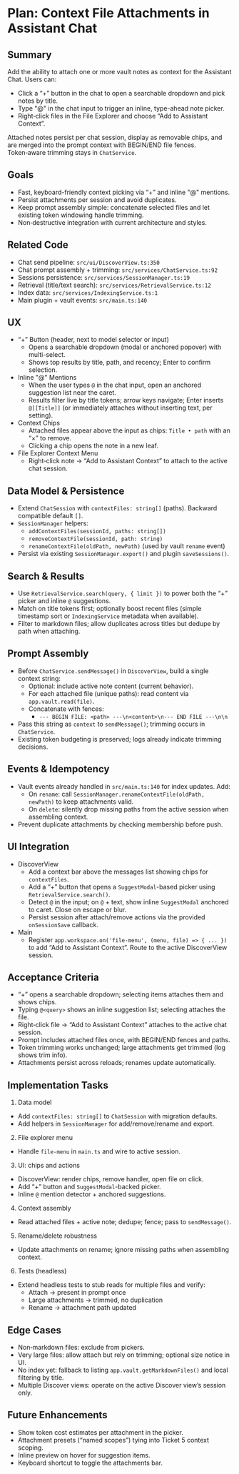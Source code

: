 # Plan: Context File Attachments in Assistant Chat

## Summary
Add the ability to attach one or more vault notes as context for the Assistant Chat. Users can:
- Click a “+” button in the chat to open a searchable dropdown and pick notes by title.
- Type "@" in the chat input to trigger an inline, type-ahead note picker.
- Right‑click files in the File Explorer and choose “Add to Assistant Context”.

Attached notes persist per chat session, display as removable chips, and are merged into the prompt context with BEGIN/END file fences. Token‑aware trimming stays in `ChatService`.


## Goals
- Fast, keyboard-friendly context picking via “+” and inline "@" mentions.
- Persist attachments per session and avoid duplicates.
- Keep prompt assembly simple: concatenate selected files and let existing token windowing handle trimming.
- Non‑destructive integration with current architecture and styles.


## Related Code
- Chat send pipeline: `src/ui/DiscoverView.ts:350`
- Chat prompt assembly + trimming: `src/services/ChatService.ts:92`
- Sessions persistence: `src/services/SessionManager.ts:19`
- Retrieval (title/text search): `src/services/RetrievalService.ts:12`
- Index data: `src/services/IndexingService.ts:1`
- Main plugin + vault events: `src/main.ts:140`


## UX
- “+” Button (header, next to model selector or input)
  - Opens a searchable dropdown (modal or anchored popover) with multi-select.
  - Shows top results by title, path, and recency; Enter to confirm selection.
- Inline "@" Mentions
  - When the user types `@` in the chat input, open an anchored suggestion list near the caret.
  - Results filter live by title tokens; arrow keys navigate; Enter inserts `@[[Title]]` (or immediately attaches without inserting text, per setting).
- Context Chips
  - Attached files appear above the input as chips: `Title • path` with an “×” to remove.
  - Clicking a chip opens the note in a new leaf.
- File Explorer Context Menu
  - Right‑click note → “Add to Assistant Context” to attach to the active chat session.


## Data Model & Persistence
- Extend `ChatSession` with `contextFiles: string[]` (paths). Backward compatible default `[]`.
- `SessionManager` helpers:
  - `addContextFiles(sessionId, paths: string[])`
  - `removeContextFile(sessionId, path: string)`
  - `renameContextFile(oldPath, newPath)` (used by vault `rename` event)
- Persist via existing `SessionManager.export()` and plugin `saveSessions()`.


## Search & Results
- Use `RetrievalService.search(query, { limit })` to power both the “+” picker and inline `@` suggestions.
- Match on title tokens first; optionally boost recent files (simple timestamp sort or `IndexingService` metadata when available).
- Filter to markdown files; allow duplicates across titles but dedupe by path when attaching.


## Prompt Assembly
- Before `ChatService.sendMessage()` in `DiscoverView`, build a single context string:
  - Optional: include active note content (current behavior).
  - For each attached file (unique paths): read content via `app.vault.read(file)`.
  - Concatenate with fences:
    - `--- BEGIN FILE: <path> ---\n<content>\n--- END FILE ---\n\n`
- Pass this string as `context` to `sendMessage()`; trimming occurs in `ChatService`.
- Existing token budgeting is preserved; logs already indicate trimming decisions.


## Events & Idempotency
- Vault events already handled in `src/main.ts:140` for index updates. Add:
  - On `rename`: call `SessionManager.renameContextFile(oldPath, newPath)` to keep attachments valid.
  - On `delete`: silently drop missing paths from the active session when assembling context.
- Prevent duplicate attachments by checking membership before push.


## UI Integration
- DiscoverView
  - Add a context bar above the messages list showing chips for `contextFiles`.
  - Add a “+” button that opens a `SuggestModal`-based picker using `RetrievalService.search()`.
  - Detect `@` in the input; on `@` + text, show inline `SuggestModal` anchored to caret. Close on escape or blur.
  - Persist session after attach/remove actions via the provided `onSessionSave` callback.
- Main
  - Register `app.workspace.on('file-menu', (menu, file) => { ... })` to add “Add to Assistant Context”. Route to the active DiscoverView session.


## Acceptance Criteria
- “+” opens a searchable dropdown; selecting items attaches them and shows chips.
- Typing `@<query>` shows an inline suggestion list; selecting attaches the file.
- Right‑click file → “Add to Assistant Context” attaches to the active chat session.
- Prompt includes attached files once, with BEGIN/END fences and paths.
- Token trimming works unchanged; large attachments get trimmed (log shows trim info).
- Attachments persist across reloads; renames update automatically.


## Implementation Tasks
1) Data model
- Add `contextFiles: string[]` to `ChatSession` with migration defaults.
- Add helpers in `SessionManager` for add/remove/rename and export.

2) File explorer menu
- Handle `file-menu` in `main.ts` and wire to active session.

3) UI: chips and actions
- DiscoverView: render chips, remove handler, open file on click.
- Add “+” button and `SuggestModal`-backed picker.
- Inline `@` mention detector + anchored suggestions.

4) Context assembly
- Read attached files + active note; dedupe; fence; pass to `sendMessage()`.

5) Rename/delete robustness
- Update attachments on rename; ignore missing paths when assembling context.

6) Tests (headless)
- Extend headless tests to stub reads for multiple files and verify:
  - Attach → present in prompt once
  - Large attachments → trimmed, no duplication
  - Rename → attachment path updated


## Edge Cases
- Non‑markdown files: exclude from pickers.
- Very large files: allow attach but rely on trimming; optional size notice in UI.
- No index yet: fallback to listing `app.vault.getMarkdownFiles()` and local filtering by title.
- Multiple Discover views: operate on the active Discover view’s session only.


## Future Enhancements
- Show token cost estimates per attachment in the picker.
- Attachment presets (“named scopes”) tying into Ticket 5 context scoping.
- Inline preview on hover for suggestion items.
- Keyboard shortcut to toggle the attachments bar.

